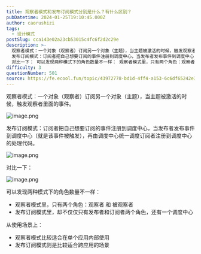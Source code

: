 ```yaml
---
title: 观察者模式和发布订阅模式分别是什么？有什么区别？
pubDatetime: 2024-01-25T19:10:45.000Z
author: caorushizi
tags:
  - 设计模式
postSlug: cca143e02a23cb53015c4fc6f2d2c29e
description: >-
  观察者模式：一个对象（观察者）订阅另一个对象（主题），当主题被激活的时候，触发观察者里面的事件。
  发布订阅模式：订阅者把自己想要订阅的事件注册到调度中心，当发布者发布事件到调度中心（就是该事件被触发），再由调度中心统一调度订阅者注册到调度中心的处理代码。
  对比一下： 可以发现两种模式下的角色数量不一样： 观察者模式里，只有两个角色：观察者 和 被观察者 发布订阅模式里，却不仅仅只有发布者和订阅者两
difficulty: 3
questionNumber: 501
source: https://fe.ecool.fun/topic/43972778-bd1d-4ff4-a153-6c6df65242e3
---
```


观察者模式：一个对象（观察者）订阅另一个对象（主题），当主题被激活的时候，触发观察者里面的事件。

![image.png](https://static.ecool.fun//article/61a5cc50-92b5-4d73-bcd7-9882db09243b.png)

发布订阅模式：订阅者把自己想要订阅的事件注册到调度中心，当发布者发布事件到调度中心（就是该事件被触发），再由调度中心统一调度订阅者注册到调度中心的处理代码。

![image.png](https://static.ecool.fun//article/e22d0187-4bc3-4248-9cb8-b4b13e9943a8.png)

对比一下：

![image.png](https://static.ecool.fun//article/c7985036-e17f-4dec-9bdb-ef3b7bf9b895.png)

可以发现两种模式下的角色数量不一样：

- 观察者模式里，只有两个角色：观察者 和 被观察者
- 发布订阅模式里，却不仅仅只有发布者和订阅者两个角色，还有一个调度中心

从使用场景上：

- 观察者模式比较适合在单个应用内部使用
- 发布订阅模式则是比较适合跨应用的场景

